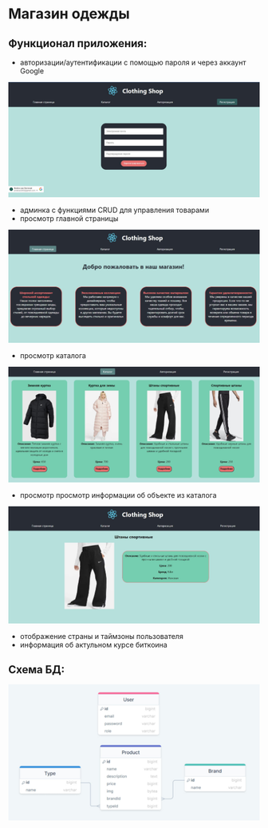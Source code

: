 # Магазин одежды
## Функционал приложения:
+ авторизации/аутентификации с помощью пароля и через аккаунт Google
  
![reg](https://github.com/EvgenyKuznetsovv/Photos/blob/master/registration.jpg)
+ админка с функциями CRUD для управления товарами
+ просмотр главной страницы

![home](https://github.com/EvgenyKuznetsovv/Photos/blob/master/home.jpg)
+ просмотр каталога
  
![catalog](https://github.com/EvgenyKuznetsovv/Photos/blob/master/catalog.jpg)
+ просмотр просмотр информации об объекте из каталога
  
![info](https://github.com/EvgenyKuznetsovv/Photos/blob/master/info.jpg)
+ отображение страны и таймзоны пользователя
+ информация об актульном курсе биткоина

## Схема БД:
![bd](https://github.com/EvgenyKuznetsovv/Photos/blob/master/db.jpg)
